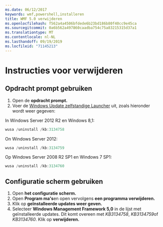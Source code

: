```yaml
---
ms.date: 06/12/2017
keywords: wmf,powershell,installeren
title: WMF 5.0 verwijderen
ms.openlocfilehash: f562a4a4506bfdede6b23bd186b80f40cc9e45ca
ms.sourcegitcommit: 0a6b562a497860caadba754c75a83215315d37a1
ms.translationtype: MT
ms.contentlocale: nl-NL
ms.lasthandoff: 09/19/2019
ms.locfileid: "71145213"
---
```

# <a name="uninstallation-instructions"></a>Instructies voor verwijderen

## <a name="using-command-prompt"></a>Opdracht prompt gebruiken

1. Open de **opdracht prompt.**
2. Voer de [Windows Update zelfstandige Launcher](https://support.microsoft.com/en-us/kb/934307) uit, zoals hieronder wordt weer gegeven:

In Windows Server 2012 R2 en Windows 8,1:

```powershell
wusa /uninstall /kb:3134758
```

On Windows Server 2012:

```powershell
wusa /uninstall /kb:3134759
```

Op Windows Server 2008 R2 SP1 en Windows 7 SP1:

```powershell
wusa /uninstall /kb:3134760
```

## <a name="using-control-panel"></a>Configuratie scherm gebruiken

1. Open **het configuratie scherm.**
2. Open **Program ma's**en open vervolgens **een programma verwijderen.**
3. Klik op **geïnstalleerde updates weer geven.**
4. Selecteer **Windows Management Framework 5,0** in de lijst met geïnstalleerde updates. Dit komt overeen met *KB3134758*, *KB3134759*of *KB3134760*. Klik op **verwijderen.**

